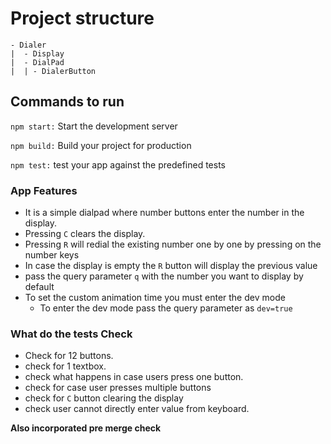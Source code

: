 # Project structure

```
- Dialer
|  - Display
|  - DialPad
|  | - DialerButton

```

## Commands to run

`npm start:` Start the development server

`npm build:` Build your project for production

`npm test:` test your app against the predefined tests

### App Features

- It is a simple dialpad where number buttons enter the number in the display.
- Pressing `C` clears the display.
- Pressing `R` will redial the existing number one by one by pressing on the number keys
- In case the display is empty the `R` button will display the previous value
- pass the query parameter `q` with the number you want to display by default
- To set the custom animation time you must enter the dev mode
  - To enter the dev mode pass the query parameter as `dev=true`

### What do the tests Check

- Check for 12 buttons.
- check for 1 textbox.
- check what happens in case users press one button.
- check for case user presses multiple buttons
- check for `C` button clearing the display
- check user cannot directly enter value from keyboard.

**Also incorporated pre merge check**
